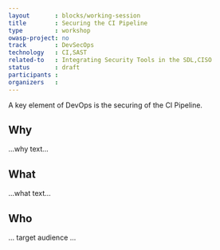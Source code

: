```yaml
---
layout       : blocks/working-session
title        : Securing the CI Pipeline
type         : workshop
owasp-project: no
track        : DevSecOps
technology   : CI,SAST
related-to   : Integrating Security Tools in the SDL,CISO
status       : draft
participants :
organizers   :
---
```


A key element of DevOps is the securing of the CI Pipeline.

## Why

...why text...

## What

...what text...

## Who

... target audience ...